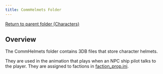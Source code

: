 ```yaml
---
title: CommHelmets Folder
---
```


[Return to parent folder (Characters)](../Characters/index.md)

## Overview
The CommHelmets folder contains 3DB files that store character helmets.

They are used in the animation that plays when an NPC ship pilot talks to the player. They are assigned to factions in [faction_prop.ini](../Missions/faction_prop.ini.md).
